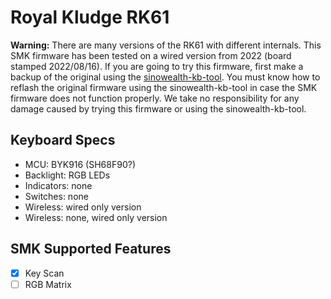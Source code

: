 # Royal Kludge RK61

**Warning:** There are many versions of the RK61 with different internals. This SMK firmware has been tested on a wired version from 2022 (board stamped 2022/08/16). If you are going to try this firmware, first make a backup of the original using the [sinowealth-kb-tool](https://github.com/carlossless/sinowealth-kb-tool). You must know how to reflash the original firmware using the sinowealth-kb-tool in case the SMK firmware does not function properly. We take no responsibility for any damage caused by trying this firmware or using the sinowealth-kb-tool.

## Keyboard Specs

- MCU: BYK916 (SH68F90?)
- Backlight: RGB LEDs
- Indicators: none
- Switches: none
- Wireless: wired only version
- Wireless: none, wired only version

## SMK Supported Features

- [x] Key Scan
- [ ] RGB Matrix
